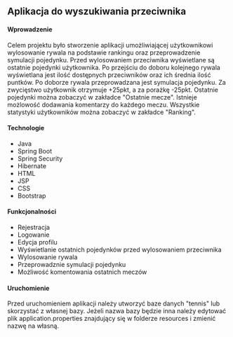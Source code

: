 ## Aplikacja do wyszukiwania przeciwnika
#### Wprowadzenie
Celem projektu było stworzenie aplikacji umożliwiającej użytkownikowi wylosowanie 
rywala na podstawie rankingu oraz przeprowadzenie symulacji pojedynku. Przed wylosowaniem przeciwnika wyświetlane są ostatnie pojedynki użytkownika. 
Po przejściu do doboru kolejnego rywala wyświetlana jest ilość dostępnych przeciwników oraz ich średnia ilość puntków. Po doborze rywala przeprowadzana jest symulacja pojedynku. Za zwycięstwo użytkownik otrzymuje +25pkt, a za porażkę -25pkt.
Ostatnie pojedynki można zobaczyć  w zakładce "Ostatnie mecze". Istnieje możlowość dodawania komentarzy do każdego meczu. Wszystkie statystyki użytkowników można zobaczyć w zakładce "Ranking".

#### Technologie
* Java
* Spring Boot
* Spring Security
* Hibernate
* HTML
* JSP
* CSS
* Bootstrap

#### Funkcjonalności
* Rejestracja
* Logowanie
* Edycja profilu
* Wyświetlanie ostatnich pojedynków przed wylosowaniem przeciwnika
* Wylosowanie rywala
* Przeprowadznie symulacji pojedynku
* Możliwość komentowania ostatnich meczów

#### Uruchomienie
Przed uruchomieniem aplikacji należy utworzyć baze danych "tennis" lub skorzystać z własnej bazy. 
Jeżeli nazwa bazy będzie inna należy edytować plik application.properties znajdujący się w folderze resources
i zmienić nazwę na własną.



